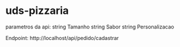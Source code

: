# uds-pizzaria

parametros da api:
string Tamanho
string Sabor
string Personalizacao

Endpoint: 
http://localhost/api/pedido/cadastrar
